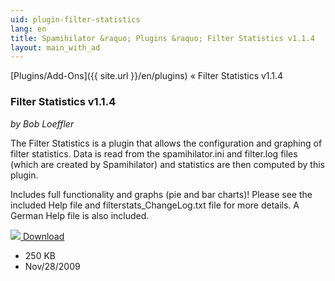 ```yaml
---
uid: plugin-filter-statistics
lang: en
title: Spamihilator &raquo; Plugins &raquo; Filter Statistics v1.1.4
layout: main_with_ad
---
```


[Plugins/Add-Ons]({{ site.url }}/en/plugins) &laquo; Filter Statistics v1.1.4

### Filter Statistics v1.1.4

_by Bob Loeffler_

The Filter Statistics is a plugin that allows the configuration and graphing of filter statistics.  Data is read from the spamihilator.ini and filter.log files (which are created by Spamihilator) and statistics are then computed by this plugin.

Includes full functionality and graphs (pie and bar charts)! Please see the included Help file and filterstats_ChangeLog.txt file for more details. A German Help file is also included.

<div class="downloadsection">
<a href="http://www.peaktopeak.com/spamihilator/filterstats_1_1_4.exe" class="radius button left" id="download-button"><img src="{{site.url}}/images/download-arrow.png"> Download</a>
<ul id="download-notes">
<li>250 KB</li>
<li>Nov/28/2009</li>
</ul>
</div>

